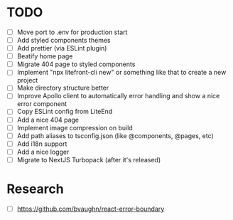 # TODO

- [ ] Move port to .env for production start
- [ ] Add styled components themes
- [ ] Add prettier (via ESLint plugin)
- [ ] Beatify home page
- [ ] Migrate 404 page to styled components
- [ ] Implement "npx litefront-cli new" or something like that to create a new project
- [ ] Make directory structure better
- [ ] Improve Apollo client to automatically error handling and show a nice error component
- [ ] Copy ESLint config from LiteEnd
- [ ] Add a nice 404 page
- [ ] Implement image compression on build
- [ ] Add path aliases to tsconfig.json (like @components, @pages, etc)
- [ ] Add i18n support
- [ ] Add a nice logger
- [ ] Migrate to NextJS Turbopack (after it's released)

# Research
- [ ] https://github.com/bvaughn/react-error-boundary
